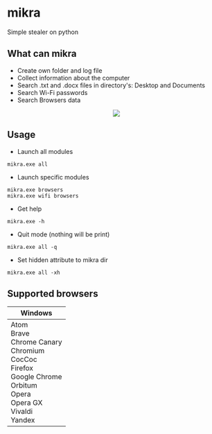 
__mikra__
===
Simple stealer on python

What can mikra
----
* Сreate own folder and log file
* Сollect information about the computer
* Search .txt and .docx files in directory's: Desktop and Documents
* Search Wi-Fi passwords
* Search Browsers data

<p align="center">
  <img src="https://user-images.githubusercontent.com/78678868/111022712-46537480-83f6-11eb-9070-8bea09e0da95.png">
</p>

Usage
----
* Launch all modules
```
mikra.exe all
```
* Launch specific modules
```
mikra.exe browsers
mikra.exe wifi browsers
```
* Get help
```
mikra.exe -h
```
* Quit mode (nothing will be print)
```
mikra.exe all -q
```
* Set hidden attribute to mikra dir
```
mikra.exe all -xh
```

Supported browsers
----
| Windows |
|---------|
| Atom<br> Brave<br> Chrome Canary<br> Chromium<br> CocCoc<br> Firefox<br> Google Chrome<br> Orbitum<br> Opera<br> Opera GX<br> Vivaldi<br> Yandex
